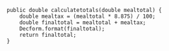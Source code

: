     public double calculatetotals(double mealtotal) {
        double mealtax = (mealtotal * 8.875) / 100;
        double finaltotal = mealtotal + mealtax;
        Decform.format(finaltotal);
        return finaltotal;      
    }
